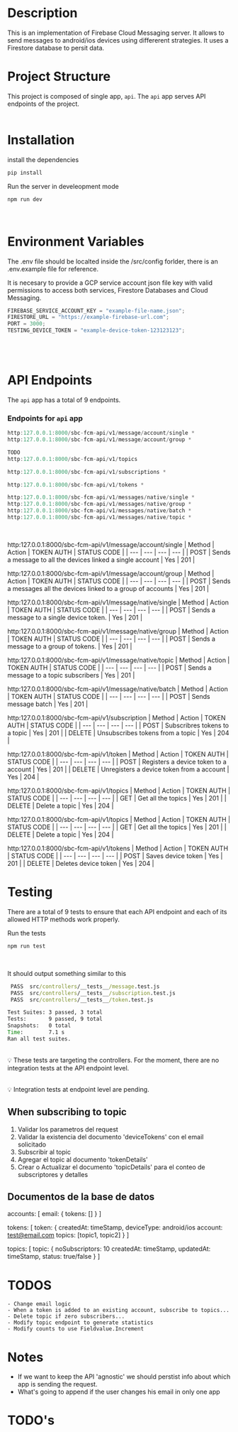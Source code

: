 # Description

This is an implementation of Firebase Cloud Messaging server. It allows to send messages to android/ios devices using differerent strategies. It uses a Firestore database to persit data.

# Project Structure

This project is composed of single app, `api`. The `api` app serves API endpoints of the project.
<br> <br>

# Installation

install the dependencies

```jsx
pip install

```

Run the server in develeopment mode

```jsx
npm run dev
```

<br>

# Environment Variables

The .env file should be localted inside the /src/config forlder, there is an .env.example file for reference.

It is necesary to provide a GCP service account json file key with valid permissions to access both services, Firestore Databases and Cloud Messaging. <br>

```jsx
FIREBASE_SERVICE_ACCOUNT_KEY = "example-file-name.json";
FIRESTORE_URL = "https://example-firebase-url.com";
PORT = 3000;
TESTING_DEVICE_TOKEN = "example-device-token-123123123";
```

<br> <br>

# API Endpoints

The `api` app has a total of 9 endpoints.

### Endpoints for `api` app

```jsx
http:127.0.0.1:8000/sbc-fcm-api/v1/message/account/single *
http:127.0.0.1:8000/sbc-fcm-api/v1/message/account/group *

TODO
http:127.0.0.1:8000/sbc-fcm-api/v1/topics

http:127.0.0.1:8000/sbc-fcm-api/v1/subscriptions *

http:127.0.0.1:8000/sbc-fcm-api/v1/tokens *

http:127.0.0.1:8000/sbc-fcm-api/v1/messages/native/single *
http:127.0.0.1:8000/sbc-fcm-api/v1/messages/native/group *
http:127.0.0.1:8000/sbc-fcm-api/v1/messages/native/batch *
http:127.0.0.1:8000/sbc-fcm-api/v1/messages/native/topic *
```

<br>

http:127.0.0.1:8000/sbc-fcm-api/v1/message/account/single
| Method | Action | TOKEN AUTH | STATUS CODE |
| --- | --- | --- | --- |
| POST | Sends a message to all the devices linked a single account | Yes | 201 |
<br>

http:127.0.0.1:8000/sbc-fcm-api/v1/message/account/group
| Method | Action | TOKEN AUTH | STATUS CODE |
| --- | --- | --- | --- |
| POST | Sends a messages all the devices linked to a group of accounts | Yes | 201 |
<br>

http:127.0.0.1:8000/sbc-fcm-api/v1/message/native/single
| Method | Action | TOKEN AUTH | STATUS CODE |
| --- | --- | --- | --- |
| POST | Sends a message to a single device token. | Yes | 201 |
<br>

http:127.0.0.1:8000/sbc-fcm-api/v1/message/native/group
| Method | Action | TOKEN AUTH | STATUS CODE |
| --- | --- | --- | --- |
| POST | Sends a message to a group of tokens. | Yes | 201 |
<br>

http:127.0.0.1:8000/sbc-fcm-api/v1/message/native/topic
| Method | Action | TOKEN AUTH | STATUS CODE |
| --- | --- | --- | --- |
| POST | Sends a message to a topic subscribers | Yes | 201 |
<br>

http:127.0.0.1:8000/sbc-fcm-api/v1/message/native/batch
| Method | Action | TOKEN AUTH | STATUS CODE |
| --- | --- | --- | --- |
| POST | Sends message batch | Yes | 201 |
<br>

http:127.0.0.1:8000/sbc-fcm-api/v1/subscription
| Method | Action | TOKEN AUTH | STATUS CODE |
| --- | --- | --- | --- |
| POST | Subscribres tokens to a topic | Yes | 201 |
| DELETE | Unsubscribes tokens from a topic | Yes | 204 |
<br>

http:127.0.0.1:8000/sbc-fcm-api/v1/token
| Method | Action | TOKEN AUTH | STATUS CODE |
| --- | --- | --- | --- |
| POST | Registers a device token to a account | Yes | 201 |
| DELETE | Unregisters a device token from a account | Yes | 204 |
<br>

http:127.0.0.1:8000/sbc-fcm-api/v1/topics
| Method | Action | TOKEN AUTH | STATUS CODE |
| --- | --- | --- | --- |
| GET | Get all the topics | Yes | 201 |
| DELETE | Delete a topic | Yes | 204 |
<br>

http:127.0.0.1:8000/sbc-fcm-api/v1/topics
| Method | Action | TOKEN AUTH | STATUS CODE |
| --- | --- | --- | --- |
| GET | Get all the topics | Yes | 201 |
| DELETE | Delete a topic | Yes | 204 |
<br>

http:127.0.0.1:8000/sbc-fcm-api/v1/tokens
| Method | Action | TOKEN AUTH | STATUS CODE |
| --- | --- | --- | --- |
| POST | Saves device token | Yes | 201 |
| DELETE | Deletes device token | Yes | 204 |
<br>

# Testing

There are a total of 9 tests to ensure that each API endpoint and each of its allowed HTTP methods work properly.
<br>

Run the tests

```jsx
npm run test
```

<br>

It should output something similar to this

```cmd
 PASS  src/controllers/__tests__/message.test.js
 PASS  src/controllers/__tests__/subscription.test.js
 PASS  src/controllers/__tests__/token.test.js

Test Suites: 3 passed, 3 total
Tests:       9 passed, 9 total
Snapshots:   0 total
Time:        7.1 s
Ran all test suites.
```

<br>

<aside>💡 These tests are targeting the controllers. For the moment, there are no integration tests at the API endpoint level.
<br>
<br>

💡 Integration tests at endpoint level are pending.

</aside>

## When subscribing to topic

1.  Validar los parametros del request
2.  Validar la existencia del documento 'deviceTokens' con el email solicitado
3.  Subscribir al topic
4.  Agregar el topic al documento 'tokenDetails'
5.  Crear o Actualizar el documento 'topicDetails' para el conteo de subscriptores y detalles

## Documentos de la base de datos

accounts: [
email: {
tokens: []
}
]

tokens: [
token: {
createdAt: timeStamp,
deviceType: android/ios
account: test@email.com
topics: [topic1, topic2]
}
]

topics: [
topic: {
noSubscriptors: 10
createdAt: timeStamp,
updatedAt: timeStamp,
status: true/false
}
]

# TODOS
    - Change email logic
    - When a token is added to an existing account, subscribe to topics...
    - Delete topic if zero subscribers...
    - Modify topic endpoint to generate statistics
    - Modify counts to use Fieldvalue.Increment

# Notes

- If we want to keep the API 'agnostic' we should perstist info about which app is sending the request.
- What's going to append if the user changes his email in only one app

# TODO's
